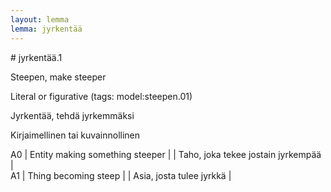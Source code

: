 ```yaml
---
layout: lemma
lemma: jyrkentää
---
```


<div class="sense">
# <span class="sensename">jyrkentää.1</span>

<span class="description">Steepen, make steeper</span>

Literal or figurative (tags: model:steepen.01)

<span class="description">Jyrkentää, tehdä jyrkemmäksi</span>

Kirjaimellinen tai kuvainnollinen

A0 | Entity making something steeper |   | Taho, joka tekee jostain jyrkempää |  
A1 | Thing becoming steep |   | Asia, josta tulee jyrkkä |  

</div>


